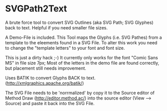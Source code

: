 SVGPath2Text
============

A brute force tool to convert SVG Outlines (aka SVG Path; SVG Glyphes) back to text. Helpful if you need smaller file sizes.

A Demo-File is included. This Tool maps the Glyphs (i.e. SVG Pathes) from a template to the eleements found in a SVG File. 
To alter this work you need to change the "template letters" to your font and font size.

This is just a dirty hack ;-) It currently only works for the font  "Comic Sans MS" in file size 7px; Most of the letters in the demo file are found correctly, but placement still needs improvement.

Uses BATIK to convert Glyphs BACK to text. (http://xmlgraphics.apache.org/batik/)

The SVG File needs to be 'norrmalized' by copy it to the Source editor of Method Draw (http://editor.method.ac/) into the source editor (View --> Source) and paste it back into the SVG File.
